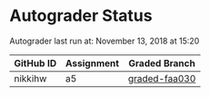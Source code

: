 # Autograder Status
Autograder last run at: November 13, 2018 at 15:20

| GitHub ID | Assignment | Graded Branch |
|-----------|------------|---------------|
| nikkihw | a5 | [graded-faa030](https://github.com/Fall2018COMP401-001/a5-nikkihw/tree/graded-faa030) | 
